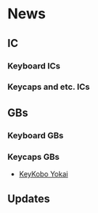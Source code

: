 # News

## IC

### Keyboard ICs

### Keycaps and etc. ICs

## GBs

### Keyboard GBs

### Keycaps GBs
 - [KeyKobo Yokai](https://geekhack.org/index.php?topic=123387.msg3190787#msg3190787)

## Updates


